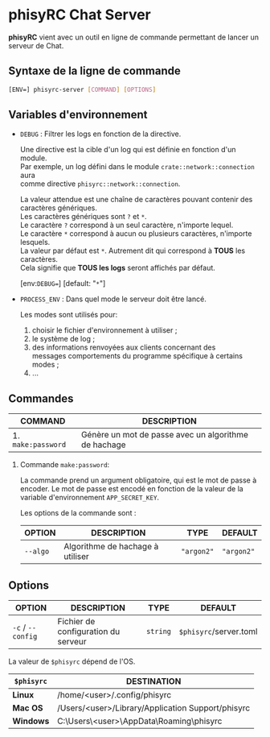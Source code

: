 # phisyRC Chat Server

**phisyRC** vient avec un outil en ligne de commande permettant de lancer un\
serveur de Chat.

## Syntaxe de la ligne de commande

```sh
[ENV=] phisyrc-server [COMMAND] [OPTIONS]
```

## Variables d'environnement

- `DEBUG` : Filtrer les logs en fonction de la directive.

  Une directive est la cible d'un log qui est définie en fonction d'un module.\
  Par exemple, un log défini dans le module `crate::network::connection` aura\
  comme directive `phisyrc::network::connection`.

  La valeur attendue est une chaîne de caractères pouvant contenir des\
  caractères génériques.\
  Les caractères génériques sont `?` et `*`.\
  Le caractère `?` correspond à un seul caractère, n'importe lequel.\
  Le caractère `*` correspond à aucun ou plusieurs caractères, n'importe\
  lesquels.\
  La valeur par défaut est `*`. Autrement dit qui correspond à **TOUS** les\
  caractères.\
  Cela signifie que **TOUS les logs** seront affichés par défaut.

  [env:`DEBUG=`] [default: "`*`"]

- `PROCESS_ENV` : Dans quel mode le serveur doit être lancé.

  Les modes sont utilisés pour:

  1. choisir le fichier d'environnement à utiliser ;
  2. le système de log ;
  3. des informations renvoyées aux clients concernant des
     \
     messages comportements du programme spécifique à certains modes ;
  4. ...

## Commandes

| COMMAND            | DESCRIPTION                                          |
| ------------------ | ---------------------------------------------------- |
| 1. `make:password` | Génère un mot de passe avec un algorithme de hachage |

1. Commande `make:password`:

   La commande prend un argument obligatoire, qui est le mot de passe à\
   encoder. Le mot de passe est encodé en fonction de la valeur de la\
   variable d'environnement `APP_SECRET_KEY`.

   Les options de la commande sont :

   | OPTION   | DESCRIPTION                      | TYPE       | DEFAULT    |
   | -------- | -------------------------------- | ---------- | ---------- |
   | `--algo` | Algorithme de hachage à utiliser | `"argon2"` | `"argon2"` |

## Options

| OPTION            | DESCRIPTION                         | TYPE     | DEFAULT                |
| ----------------- | ----------------------------------- | -------- | ---------------------- |
| `-c` / `--config` | Fichier de configuration du serveur | `string` | `$phisyrc`/server.toml |

La valeur de `$phisyrc` dépend de l'OS.

| `$phisyrc`  | DESTINATION                                             |
| ----------- | ------------------------------------------------------- |
| **Linux**   | /home/&lt;user&gt;/.config/phisyrc                      |
| **Mac OS**  | /Users/&lt;user&gt;/Library/Application Support/phisyrc |
| **Windows** | C:\Users\\&lt;user&gt;\AppData\Roaming\phisyrc          |
